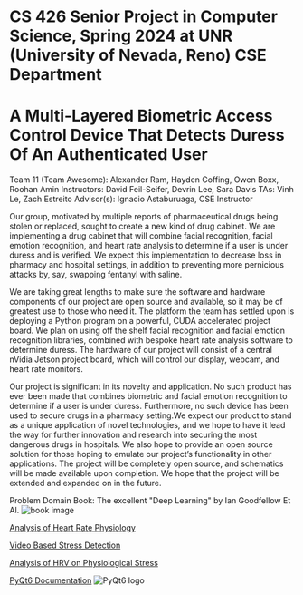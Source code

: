 # CS 426 Senior Project in Computer Science, Spring 2024 at UNR (University of Nevada, Reno) CSE Department
# A Multi-Layered Biometric Access Control Device That Detects Duress Of An Authenticated User
Team 11 (Team Awesome): Alexander Ram, Hayden Coffing, Owen Boxx, Roohan Amin
Instructors: David Feil-Seifer, Devrin Lee, Sara Davis
TAs: Vinh Le, Zach Estreito
Advisor(s): Ignacio Astaburuaga, CSE Instructor

Our group, motivated by multiple reports of pharmaceutical drugs being stolen or replaced, sought to create a new kind of drug cabinet. We are implementing a drug cabinet that will combine facial recognition, facial emotion recognition, and heart rate analysis to determine if a user is under duress and is verified. We expect this implementation to decrease loss in pharmacy and hospital settings, in addition to preventing more pernicious attacks by, say, swapping fentanyl with saline. 

We are taking great lengths to make sure the software and hardware components of our project are open source and available, so it may be of greatest use to those who need it. The platform the team has settled upon is deploying a Python program on a powerful, CUDA accelerated project board. We plan on using off the shelf facial recognition and facial emotion recognition libraries, combined with bespoke heart rate analysis software to determine duress. The hardware of our project will consist of a central nVidia Jetson project board, which will control our display, webcam, and heart rate monitors. 

Our project is significant in its novelty and application. No such product has ever been made that combines biometric and facial emotion recognition to determine if a user is under duress. Furthermore, no such device has been used to secure drugs in a pharmacy setting.We expect our product to stand as a unique application of novel technologies, and we hope to have it lead the way for further innovation and research into securing the most dangerous drugs in hospitals. We also hope to provide an open source solution for those hoping to emulate our project’s functionality in other applications. The project will be completely open source, and schematics will be made available upon completion. We hope that the project will be extended and expanded on in the future. 

Problem Domain Book:
The excellent "Deep Learning" by Ian Goodfellow Et Al. ![book image](https://m.media-amazon.com/images/I/A1GbblX7rOL._AC_UF1000,1000_QL80_.jpg)

[Analysis of Heart Rate Physiology](https://www.researchgate.net/figure/Distribution-of-average-daily-resting-heart-rates-The-average-daily-RHR-for-57-836_fig2_339061433)

[Video Based Stress Detection](https://www.ncbi.nlm.nih.gov/pmc/articles/PMC7582689/)

[Analysis of HRV on Physiological Stress](https://onlinelibrary.wiley.com/doi/abs/10.1111/sms.12683)

[PyQt6 Documentation](https://www.riverbankcomputing.com/static/Docs/PyQt6/index.html) ![PyQt6 logo](https://www.pythonguis.com/static/images/libraries/pyqt6.jpg)
